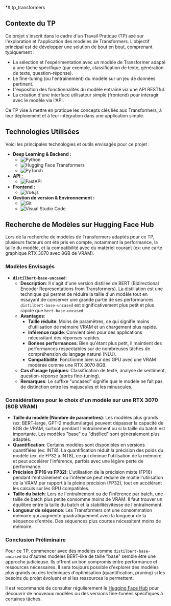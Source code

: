 *# tp_transformers

## Contexte du TP

Ce projet s'inscrit dans le cadre d'un Travail Pratique (TP) axé sur l'exploration et l'application des modèles de Transformers. L'objectif principal est de développer une solution de bout en bout, comprenant typiquement :
*   La sélection et l'expérimentation avec un modèle de Transformer adapté à une tâche spécifique (par exemple, classification de texte, génération de texte, question-réponse).
*   Le fine-tuning (ou l'entraînement) du modèle sur un jeu de données pertinent.
*   L'exposition des fonctionnalités du modèle entraîné via une API RESTful.
*   La création d'une interface utilisateur simple (frontend) pour interagir avec le modèle via l'API.

Ce TP vise à mettre en pratique les concepts clés liés aux Transformers, à leur déploiement et à leur intégration dans une application simple.

## Technologies Utilisées

Voici les principales technologies et outils envisagés pour ce projet :

*   **Deep Learning & Backend :**
    *   ![Python](https://img.shields.io/badge/Python-3776AB?style=for-the-badge&logo=python&logoColor=white)
    *   ![Hugging Face Transformers](https://img.shields.io/badge/🤗%20Transformers-FFD21E?style=for-the-badge&logo=huggingface&logoColor=black)
    *   ![PyTorch](https://img.shields.io/badge/PyTorch-%23EE4C2C.svg?style=for-the-badge&logo=PyTorch&logoColor=white)
*   **API :**
    *   ![FastAPI](https://img.shields.io/badge/FastAPI-005571?style=for-the-badge&logo=fastapi&logoColor=white)
*   **Frontend :**
    *   ![Vue.js](https://img.shields.io/badge/Vue.js-35495E?style=for-the-badge&logo=vue.js&logoColor=%234FC08D)
*   **Gestion de version & Environnement :**
    *   ![Git](https://img.shields.io/badge/Git-F05032?style=for-the-badge&logo=git&logoColor=white)
    *   ![Visual Studio Code](https://img.shields.io/badge/VS%20Code-007ACC?style=for-the-badge&logo=visualstudiocode&logoColor=white)

## Recherche de Modèles sur Hugging Face Hub

Lors de la recherche de modèles de Transformers adaptés pour ce TP, plusieurs facteurs ont été pris en compte, notamment la performance, la taille du modèle, et la compatibilité avec du matériel courant (ex: une carte graphique RTX 3070 avec 8GB de VRAM).

### Modèles Envisagés

*   **`distilbert-base-uncased`**:
    *   **Description**: Il s'agit d'une version distillée de BERT (Bidirectional Encoder Representations from Transformers). La distillation est une technique qui permet de réduire la taille d'un modèle tout en essayant de conserver une grande partie de ses performances. `distilbert-base-uncased` est significativement plus petit et plus rapide que `bert-base-uncased`.
    *   **Avantages**:
        *   **Taille réduite**: Moins de paramètres, ce qui signifie moins d'utilisation de mémoire VRAM et un chargement plus rapide.
        *   **Inférence rapide**: Convient bien pour des applications nécessitant des réponses rapides.
        *   **Bonnes performances**: Bien qu'étant plus petit, il maintient des performances respectables sur de nombreuses tâches de compréhension du langage naturel (NLU).
        *   **Compatibilité**: Fonctionne bien sur des GPU avec une VRAM modérée comme une RTX 3070 8GB.
    *   **Cas d'usage typiques**: Classification de texte, analyse de sentiment, question-réponse (après fine-tuning).
    *   **Remarques**: Le suffixe "uncased" signifie que le modèle ne fait pas de distinction entre les majuscules et les minuscules.

### Considérations pour le choix d'un modèle sur une RTX 3070 (8GB VRAM)

*   **Taille du modèle (Nombre de paramètres)**: Les modèles plus grands (ex: BERT-large, GPT-2 medium/large) peuvent dépasser la capacité de 8GB de VRAM, surtout pendant l'entraînement ou si la taille du batch est importante. Les modèles "base" ou "distilled" sont généralement plus adaptés.
*   **Quantification**: Certains modèles sont disponibles en versions quantifiées (ex: INT8). La quantification réduit la précision des poids du modèle (ex: de FP32 à INT8), ce qui diminue l'utilisation de la mémoire et peut accélérer l'inférence, parfois avec une légère perte de performance.
*   **Précision (FP16 vs FP32)**: L'utilisation de la précision mixte (FP16) pendant l'entraînement ou l'inférence peut réduire de moitié l'utilisation de la VRAM par rapport à la pleine précision (FP32), tout en accélérant les calculs sur les GPU compatibles.
*   **Taille du batch**: Lors de l'entraînement ou de l'inférence par batch, une taille de batch plus petite consomme moins de VRAM. Il faut trouver un équilibre entre la taille du batch et la stabilité/vitesse de l'entraînement.
*   **Longueur de séquence**: Les Transformers ont une consommation mémoire qui augmente quadratiquement avec la longueur de la séquence d'entrée. Des séquences plus courtes nécessitent moins de mémoire.

### Conclusion Préliminaire

Pour ce TP, commencer avec des modèles comme `distilbert-base-uncased` ou d'autres modèles BERT-like de taille "base" semble être une approche judicieuse. Ils offrent un bon compromis entre performance et ressources nécessaires. Il sera toujours possible d'explorer des modèles plus grands ou des techniques d'optimisation (quantification, pruning) si les besoins du projet évoluent et si les ressources le permettent.

Il est recommandé de consulter régulièrement le [Hugging Face Hub](https://huggingface.co/models) pour découvrir de nouveaux modèles ou des versions fine-tunées spécifiques à certaines tâches.